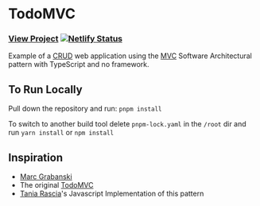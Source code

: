 
# TodoMVC
### [View Project](https://todomvc-ts.netlify.app/) [![Netlify Status](https://api.netlify.com/api/v1/badges/da3c0cc0-2407-4bf2-8e55-2350f5f47bd8/deploy-status)](https://app.netlify.com/sites/willowy-gnome-6f37d7/deploys)

 
Example of a [CRUD](https://www.codecademy.com/article/what-is-crud) web application using the [MVC](https://www.codecademy.com/article/mvc) Software Architectural pattern with TypeScript and no framework. 

## To Run Locally

Pull down the repository and run: `pnpm install`

To switch to another build tool delete `pnpm-lock.yaml` in the `/root` dir and run `yarn install` or `npm install`
 


## Inspiration 

 - [Marc Grabanski](https://frontendmasters.com/blog/vanilla-javascript-todomvc/)
 - The original [TodoMVC](https://todomvc.com/)
 - [Tania Rascia](https://github.com/taniarascia)'s Javascript Implementation of this pattern
